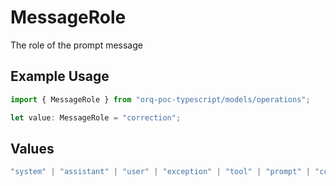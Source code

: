 # MessageRole

The role of the prompt message

## Example Usage

```typescript
import { MessageRole } from "orq-poc-typescript/models/operations";

let value: MessageRole = "correction";
```

## Values

```typescript
"system" | "assistant" | "user" | "exception" | "tool" | "prompt" | "correction" | "expected_output"
```